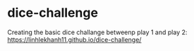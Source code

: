 # dice-challenge

Creating the basic dice challange betweenp play 1 and play 2: 
https://linhlekhanh11.github.io/dice-challenge/
